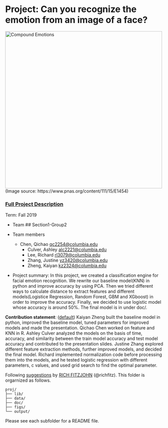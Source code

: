 # Project: Can you recognize the emotion from an image of a face? 
<img src="figs/CE.jpg" alt="Compound Emotions" width="500"/>
(Image source: https://www.pnas.org/content/111/15/E1454)

### [Full Project Description](doc/project3_desc.md)

Term: Fall 2019

+ Team ## Section1-Group2
+ Team members
	+ Chen, Qichao qc2254@columbia.edu
        + Culver, Ashley alc2221@columbia.edu
        + Lee, Richard rl3079@columbia.edu
        + Zhang, Justine yz3420@columbia.edu
        + Zheng, Kaiyan kz2324@columbia.edu

+ Project summary: In this project, we created a classification engine for facial emotion recognition. We rewrite our baseline model(KNN) in python and improve accuracy by using PCA. Then we tried different ways to calculate distance to extract features and different models(Logistice Regression, Random Forest, GBM and XGboost) in order to improve the accuracy. Finally, we decided to use logistic model whose accuracy is around 50%. The final model is in under doc/.
	
**Contribution statement**: ([default](doc/a_note_on_contributions.md)) Kaiyan Zheng built the baseline model in python, improved the baseline model, tuned parameters for improved models and made the presentation. Qichao Chen worked on feature and KNN in R.  Ashley Culver analyzed the models on the basis of time, accuracy, and similarity between the train model accuracy and test model accuracy and contributed to the presentation slides. Justine Zhang explored different feature extraction methods, further improved models, and decided the final model. Richard implemented normalization code before processing them into the models, and he tested logistic regression with different parameters, c values, and used grid search to find the optimal parameter.

Following [suggestions](http://nicercode.github.io/blog/2013-04-05-projects/) by [RICH FITZJOHN](http://nicercode.github.io/about/#Team) (@richfitz). This folder is orgarnized as follows.

```
proj/
├── lib/
├── data/
├── doc/
├── figs/
└── output/
```

Please see each subfolder for a README file.
